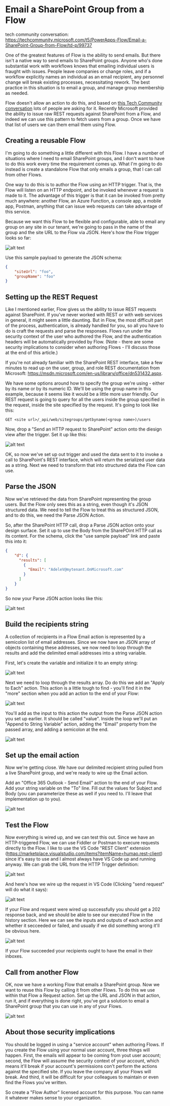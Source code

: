 # Email a SharePoint Group from a Flow

tech community conversation: https://techcommunity.microsoft.com/t5/PowerApps-Flow/Email-a-SharePoint-Group-from-Flow/td-p/99737

One of the greatest features of Flow is the ability to send emails. But there isn't a native way to send emails to SharePoint groups. Anyone who's done substantial work with workflows knows that emailing individual users is fraught with issues. People leave companies or change roles, and if a workflow explicitly names an individual as an email recipient, any personnel change will break existing processes, necessitating rework. The best practice in this situation is to email a group, and manage group membership as needed.

Flow doesn't allow an action to do this, and based on [this Tech Community conversation](https://techcommunity.microsoft.com/t5/PowerApps-Flow/Email-a-SharePoint-Group-from-Flow/td-p/99737) lots of people are asking for it. Recently Microsoft provided the ability to issue raw REST requests against SharePoint from a Flow, and indeed we can use this pattern to fetch users from a group. Once we have that list of users we can them email them using Flow.

## Creating a reusable Flow

I'm going to do something a little different with this Flow. I have a number of situations where I need to email SharePoint groups, and I don't want to have to do this work every time the requirement comes up. What I'm going to do instead is create a standalone Flow that only emails a group, that I can call from other Flows.

One way to do this is to author the Flow using an HTTP trigger. That is, the Flow will listen on an HTTP endpoint, and be invoked whenever a request is made to it. The advantage of this trigger is that it can be invoked from pretty much anywhere: another Flow, an Azure Function, a console app, a mobile app, Postman, anything that can issue web requests can take advantage of this service.

Because we want this Flow to be flexible and configurable, able to email any group on any site in our tenant, we're going to pass in the name of the group and the site URL to the Flow via JSON. Here's how the Flow trigger looks so far:

![alt text](https://raw.githubusercontent.com/dgusoff/blog/master/email-sharepoint-group-from-flow/pic1.png "HTTP Trigger")

Use this sample payload to generate the JSON schema:

````JSON
{
    "siteUrl": "foo",
    "groupName": "foo"
}
````

## Setting up the REST Request

Like I mentioned earlier, Flow gives us the ability to issue REST requests against SharePoint. If you've never worked with REST or with web services in general, it might seem a little daunting. But in Flow, the most difficult part of the process, authentication, is already handled for you, so all you have to do is craft the requests and parse the responses. Flows run under the security context of the user who authored the Flow, and the authentication headers will be automatically provided by Flow. (Note - there are some security implications to consider when authoring Flows - I'll discuss those at the end of this article.)

If you're not already familiar with the SharePoint REST interface, take a few minutes to read up on the user, group, and role REST documentation from Microsoft: https://msdn.microsoft.com/en-us/library/office/dn531432.aspx.  

We have some options around how to specify the group we're using - either by its name or by its numeric ID. We'll be using the group name in this example, because it seems like it would be a little more user friendly. Our REST request is going to query for all the users inside the group specified in the request, inside the site specified by the request.  It's going to look like this:

````http
GET <site url>/_api/web/sitegroups/getbyname(<group name>)/users
````

Now, drop a "Send an HTTP request to SharePoint" action onto the diesign view after the trigger.  Set it up like this:

![alt text](https://raw.githubusercontent.com/dgusoff/blog/master/email-sharepoint-group-from-flow/pic2.png "SharePoint request")

OK, so now we've set up out trigger and used the data sent to it to invoke a call to SharePoint's REST interface, which will return the serialized user data as a string. Next we need to transform that into structured data the Flow can use.

## Parse the JSON
Now we've retrieved the data from SharePoint representing the group users. But the Flow only sees this as a string, even though it's JSON structured data. We need to tell the Flow to treat this as structured JSON, and to do this, we need the Parse JSON Action.

So, after the SharePoint HTTP call, drop a Parse JSON action onto your design surface. Set it up to use the Body from the SharePOint HTTP call as its content.  For the schema, click the "use sample payload" link and paste this into it:

````json
{
    "d": {
      "results": [
        {               
          "Email": "AdeleV@mytenant.OnMicrosoft.com"
        }
      ]
    }
}
````

So now your Parse JSON action looks like this:

![alt text](https://raw.githubusercontent.com/dgusoff/blog/master/email-sharepoint-group-from-flow/pic3.png "Parse JSON")

## Build the recipients string
A collection of recipients in a Flow Email action is represented by a semicolon list of email addresses. Since we now have an JSON array of objects containing these addresses, we now need to loop through the results and add the delimited email addresses into a string variable.

First, let's create the variable and initialize it to an empty string:

![alt text](https://raw.githubusercontent.com/dgusoff/blog/master/email-sharepoint-group-from-flow/init_variable.png "Init Variable")
    

  
 Next we need to loop through the results array. Do do this we add an "Apply to Each" action. This action is a little tough to find - you'll find it in the "more" section when you add an action to the end of your Flow:
 
 ![alt text](https://raw.githubusercontent.com/dgusoff/blog/master/email-sharepoint-group-from-flow/add_apply_to_each.png "Apply to Each")
 
 You'll add as the input to this action the output from the Parse JSON action you set up earlier. It should be called "value". Inside the loop we'll put an "Append to String Variable" action, adding the "Email" property from the passed array, and adding a semicolon at the end.
 
 ![alt text](https://raw.githubusercontent.com/dgusoff/blog/master/email-sharepoint-group-from-flow/append_variable.png "Append Variable")

## Set up the email action
Now we're getting close. We have our delimited recipient string pulled from a live SharePoint group, and we're ready to wire up the Email action.

Add an "Office 365 Outlook - Send Email" action to the end of your Flow.  Add your string variable on the "To" line. Fill out the values for Subject and Body (you can parameterize these as well if you need to. I'll leave that implementation up to you).


![alt text](https://raw.githubusercontent.com/dgusoff/blog/master/email-sharepoint-group-from-flow/send_email.png "Send email")


## Test the Flow
Now everything is wired up, and we can test this out. Since we have an HTTP-triggered Flow, we can use Fiddler or Postman to execure requests directly to the Flow. I like to use the VS Code "REST Client" extension (https://marketplace.visualstudio.com/items?itemName=humao.rest-client) since it's easy to use and I almost always have VS Code up and running anyway. We can grab the URL from the HTTP Trigger definition:

![alt text](https://raw.githubusercontent.com/dgusoff/blog/master/email-sharepoint-group-from-flow/get-url.png "Get Flow URL")
    
And here's how we wire up the request in VS Code (Clicking "send request" will do what it says):

![alt text](https://raw.githubusercontent.com/dgusoff/blog/master/email-sharepoint-group-from-flow/http.png "Rest Client")
    
If your Flow and request were wired up successfully you should get a 202 response back, and we should be able to see our executed Flow in the history section. Here we can see the inputs and outputs of each action and whether it secceeded or failed, and usually if we did something wrong it'll be obvious here.

![alt text](https://raw.githubusercontent.com/dgusoff/blog/master/email-sharepoint-group-from-flow/flow-run.png "Flow run")
    
If your Flow succeeded your recipients ought to have the email in their inboxes.

## Call from another Flow
OK, now we have a working Flow that emails a SharePoint group. Now we want to reuse this Flow by calling it from other Flows.  To do this we use within that Flow a Request action.  Set up the URL and JSON in that action, run it, and if everything is done right, you've got a solution to email a SharePoint group that you can use in any of your Flows.

![alt text](https://raw.githubusercontent.com/dgusoff/blog/master/email-sharepoint-group-from-flow/call-flow.png "Call Flow from another flow")

## About those security implications
You should be logged in using a "service account" when authoring Flows. If you create the Flow using your normal user account, three things will happen. First, the emails will appear to be coming from yout user account; second, the Flow will assume the security context of your account, which means it'll break if your account's permissions con't perform the actions against the specified site. If you leave the company all your Flows will break.  And third, it will be difficult for your colleagues to maintain or even find the Flows you've written. 

So create a "Flow Author" licensed account for this purpose. You can name it whatever makes sense to your organization.


  
 

